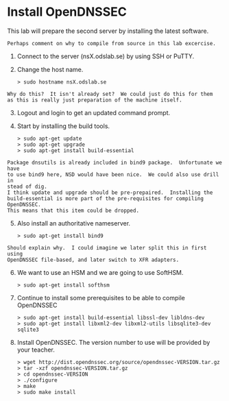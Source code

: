 # Install OpenDNSSEC

This lab will prepare the second server by installing the latest software.

```comment
Perhaps comment on why to compile from source in this lab excercise.
```

1.  Connect to the server (nsX.odslab.se) by using SSH or PuTTY.
2.  Change the host name.

        > sudo hostname nsX.odslab.se

```comment
Why do this?  It isn't already set?  We could just do this for them
as this is really just preparation of the machine itself.
```

3.  Logout and login to get an updated command prompt.
4.  Start by installing the build tools.

        > sudo apt-get update
        > sudo apt-get upgrade
        > sudo apt-get install build-essential

```comment
Package dnsutils is already included in bind9 package.  Unfortunate we have
to use bind9 here, NSD would have been nice.  We could also use drill in
stead of dig.
I think update and upgrade should be pre-prepaired.  Installing the
build-essential is more part of the pre-requisites for compiling OpenDNSSEC.
This means that this item could be dropped.
```

5.  Also install an authoritative nameserver.

        > sudo apt-get install bind9

```comment
Should explain why.  I could imagine we later split this in first using
OpenDNSSEC file-based, and later switch to XFR adapters.
```

6.  We want to use an HSM and we are going to use SoftHSM.

        > sudo apt-get install softhsm
7.  Continue to install some prerequisites to be able to compile OpenDNSSEC

        > sudo apt-get install build-essential libssl-dev libldns-dev
        > sudo apt-get install libxml2-dev libxml2-utils libsqlite3-dev sqlite3

8.  Install OpenDNSSEC. The version number to use will be provided by your teacher.

        > wget http://dist.opendnssec.org/source/opendnssec-VERSION.tar.gz
        > tar -xzf opendnssec-VERSION.tar.gz
        > cd opendnssec-VERSION
        > ./configure
        > make
        > sudo make install
